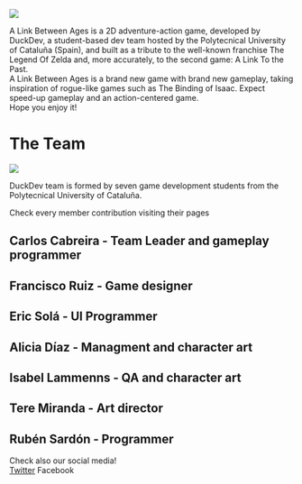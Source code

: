
![](https://fotos.subefotos.com/d1740900ec8419e126fe2dca89910b70o.png)   

 A Link Between Ages is a 2D adventure-action game, developed by DuckDev, a student-based dev team hosted by the Polytecnical University of Cataluña (Spain), and built as a tribute to the well-known franchise The Legend Of Zelda and, more accurately, to the second game: A Link To the Past.   
  A Link Between Ages is a brand new game with brand new gameplay, taking inspiration of rogue-like games such as The Binding of Isaac.
  Expect speed-up gameplay and an action-centered game.   
  Hope you enjoy it!  
  
  # The Team
 ![](https://fotos.subefotos.com/a09ca9373f31b9b83f4d4ff095a4cb32o.png)
  
 DuckDev team is formed by seven game development students from the Polytecnical University of Cataluña.
 
 
 Check every member contribution visiting their pages
 
 
 ## Carlos Cabreira - Team Leader and gameplay programmer
 
 ## Francisco Ruiz - Game designer
 
 ## Eric Solá - UI Programmer
 
 ## Alicia Díaz - Managment and character art
 
 ## Isabel Lammenns - QA and character art
 
 ## Tere Miranda - Art director
 
 ## Rubén Sardón - Programmer
 
 Check also our social media!   
 [Twitter](https://twitter.com/DuckDevv)
 Facebook
  




